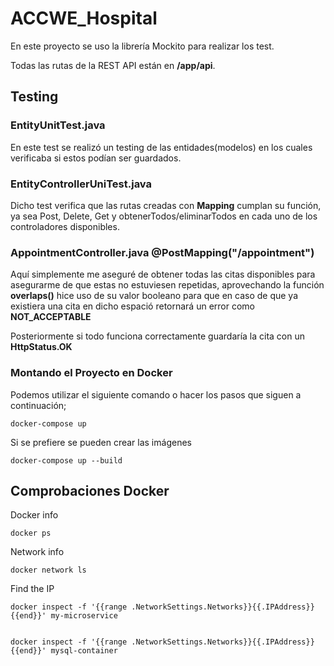 #  ACCWE_Hospital

En este proyecto se uso la librería Mockito para realizar los test.

Todas las rutas de la REST API están en **/app/api**.

## Testing

### EntityUnitTest.java
En este test se realizó un testing de las entidades(modelos)
en los cuales verificaba si estos podían ser guardados.

### EntityControllerUniTest.java

Dicho test verifica que las rutas creadas con **Mapping** cumplan su función, ya sea Post,
Delete, Get y obtenerTodos/eliminarTodos en cada uno de los controladores disponibles.

### AppointmentController.java @PostMapping("/appointment")

Aquí simplemente me aseguré de obtener todas las citas disponibles para asegurarme
de que estas no estuviesen repetidas, aprovechando la función **overlaps()** hice
uso de su valor booleano para que en caso de que ya existiera una cita en dicho
espació retornará un error como **NOT_ACCEPTABLE**

Posteriormente si todo funciona correctamente guardaría la cita con un **HttpStatus.OK**

### Montando el Proyecto en Docker


Podemos utilizar el siguiente comando o hacer los pasos que siguen a continuación;

```
docker-compose up
```
Si se prefiere se pueden crear las imágenes

```
docker-compose up --build
```

## Comprobaciones Docker

Docker info
```
docker ps
```
Network info
```
docker network ls
```
Find the IP

```
docker inspect -f '{{range .NetworkSettings.Networks}}{{.IPAddress}}{{end}}' my-microservice


docker inspect -f '{{range .NetworkSettings.Networks}}{{.IPAddress}}{{end}}' mysql-container
```

<!-- ## Kubernetes 

La imagen fue creada con Kompose

* Instalación
```
winget install Kubernetes.kompose
```

* Convirtiendo la imagen
```
kompose convert -f docker-compose.yml
```

Este comando generará varios archivos `.yaml` que corresponden a los servicios y despliegues definidos en tu archivo `docker-compose.yml`.



### Montando el Cluster

Utilizando minikube montamos el kluster, pero antes este debe estar instalado.

```
winget install minikube
```

* Lo iniciamos

```
minikube start
```
En caso de error se recomienda usar

```
minikube start --network-plugin=cni --extra-config=kubelet.network-plugin=cni --extra-config=kubelet.pod-cidr=192.168.0.0/16
```

O simplemente ejecutar el contenedor desde la GUI de **Docker** 

* Verificamos que funciona

```
kubectl get po -A
```

* Finalmente, puedes aplicar los archivos generados a tu cluster de Kubernetes con el comando 

```
kubectl apply -f .
```

* Verificamos que los deployments están bien

```
kubectl get deployments
```

* Verificamos que los servicios funcionan

```
kubectl get services
```

* Verificamos el estado de los pods

```
kubectl get pods
```

* Abrimos los servicios en el navegador

```
minikube service <nombre del servicio>
```

* Exponemos los servicios en el navegador

```
minikube service kubernetes
``` -->